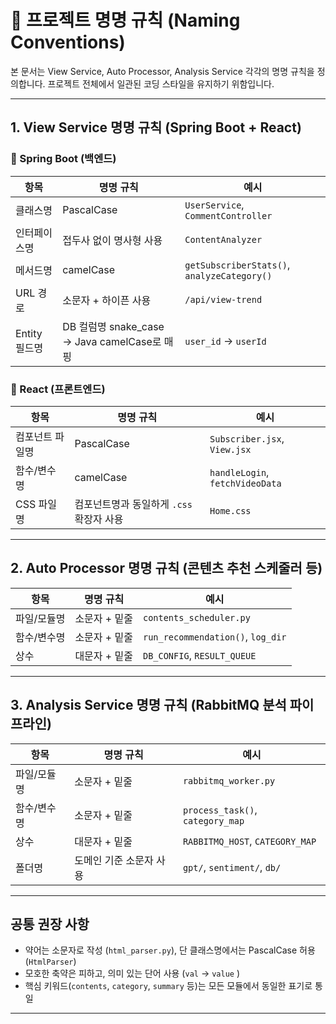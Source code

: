 # 🧾 프로젝트 명명 규칙 (Naming Conventions)

본 문서는 View Service, Auto Processor, Analysis Service 각각의 명명 규칙을 정의합니다. 프로젝트 전체에서 일관된 코딩 스타일을 유지하기 위함입니다.

---

## 1. View Service 명명 규칙 (Spring Boot + React)

### 📌 Spring Boot (백엔드)

| 항목           | 명명 규칙                                       | 예시                              |
|----------------|--------------------------------------------------|-----------------------------------|
| 클래스명       | PascalCase                                       | `UserService`, `CommentController`|
| 인터페이스명   | 접두사 없이 명사형 사용                          | `ContentAnalyzer`                 |
| 메서드명       | camelCase                                        | `getSubscriberStats()`, `analyzeCategory()` |
| URL 경로       | 소문자 + 하이픈 사용                             | `/api/view-trend`                |
| Entity 필드명  | DB 컬럼명 snake_case → Java camelCase로 매핑     | `user_id` → `userId`             |

### 📌 React (프론트엔드)

| 항목             | 명명 규칙                                   | 예시                              |
|------------------|----------------------------------------------|-----------------------------------|
| 컴포넌트 파일명   | PascalCase                                  | `Subscriber.jsx`, `View.jsx`     |
| 함수/변수명       | camelCase                                   | `handleLogin`, `fetchVideoData`  |
| CSS 파일명        | 컴포넌트명과 동일하게 `.css` 확장자 사용   | `Home.css`                       |

---

## 2. Auto Processor 명명 규칙 (콘텐츠 추천 스케줄러 등)

| 항목        | 명명 규칙              | 예시                              |
|-------------|------------------------|-----------------------------------|
| 파일/모듈명 | 소문자 + 밑줄          | `contents_scheduler.py`           |
| 함수/변수명 | 소문자 + 밑줄          | `run_recommendation()`, `log_dir`|
| 상수        | 대문자 + 밑줄          | `DB_CONFIG`, `RESULT_QUEUE`       |

---

## 3. Analysis Service 명명 규칙 (RabbitMQ 분석 파이프라인)

| 항목        | 명명 규칙              | 예시                              |
|-------------|------------------------|-----------------------------------|
| 파일/모듈명 | 소문자 + 밑줄          | `rabbitmq_worker.py`              |
| 함수/변수명 | 소문자 + 밑줄          | `process_task()`, `category_map` |
| 상수        | 대문자 + 밑줄          | `RABBITMQ_HOST`, `CATEGORY_MAP`   |
| 폴더명      | 도메인 기준 소문자 사용 | `gpt/`, `sentiment/`, `db/`       |

---

## 공통 권장 사항

- 약어는 소문자로 작성 (`html_parser.py`), 단 클래스명에서는 PascalCase 허용 (`HtmlParser`)
- 모호한 축약은 피하고, 의미 있는 단어 사용 (`val`  → `value` )
- 핵심 키워드(`contents`, `category`, `summary` 등)는 모든 모듈에서 동일한 표기로 통일

---
